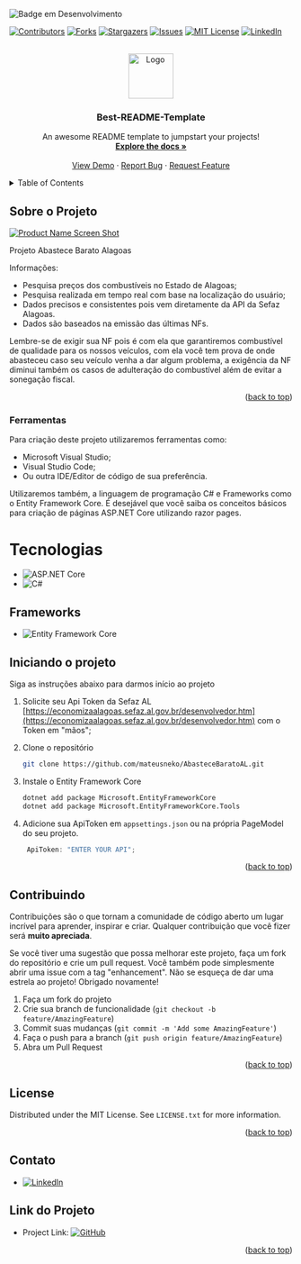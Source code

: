  ![Badge em Desenvolvimento](http://img.shields.io/static/v1?label=STATUS&message=EM%20DESENVOLVIMENTO&color=GREEN&style=for-the-badge)
 <!-- Improved compatibility of back to top link: See: https://github.com/othneildrew/Best-README-Template/pull/73 -->
<a id="readme-top"></a>


[![Contributors][contributors-shield]][contributors-url]
[![Forks][forks-shield]][forks-url]
[![Stargazers][stars-shield]][stars-url]
[![Issues][issues-shield]][issues-url]
[![MIT License][license-shield]][license-url]
[![LinkedIn][linkedin-shield]][linkedin-url]



<!-- PROJECT LOGO -->
<br />
<div align="center">
  <a href="https://github.com/othneildrew/Best-README-Template">
    <img src="images/logo.png" alt="Logo" width="80" height="80">
  </a>

  <h3 align="center">Best-README-Template</h3>

  <p align="center">
    An awesome README template to jumpstart your projects!
    <br />
    <a href="https://github.com/othneildrew/Best-README-Template"><strong>Explore the docs »</strong></a>
    <br />
    <br />
    <a href="https://github.com/othneildrew/Best-README-Template">View Demo</a>
    ·
    <a href="https://github.com/othneildrew/Best-README-Template/issues/new?labels=bug&template=bug-report---.md">Report Bug</a>
    ·
    <a href="https://github.com/othneildrew/Best-README-Template/issues/new?labels=enhancement&template=feature-request---.md">Request Feature</a>
  </p>
</div>



<!-- TABLE OF CONTENTS -->
<details>
  <summary>Table of Contents</summary>
  <ol>
    <li>
      <a href="#sobre-o-projeto">Sobre o Projeto</a>
      <ul>
        <li><a href="#ferramentas">Ferramentas</a></li>
      </ul>
    </li>
    <li>
      <a href="#iniciando-o-projeto">Iniciando o Projeto</a>
      <ul>
        <li><a href="#pre-requisitos">Pré Requisitos</a></li>
        <li><a href="#tecnolocias">Tecnologias</a></li>
      </ul>
    </li>       
    <li><a href="#contribuindo">Contribuições</a></li>
    <li><a href="#license">Licença</a></li>
    <li><a href="#contato">Contato</a></li>
    
  </ol>
</details>



<!-- ABOUT THE PROJECT -->
## Sobre o Projeto

[![Product Name Screen Shot][product-screenshot]](https://example.com)

Projeto Abastece Barato Alagoas

Informações:
* Pesquisa preços dos combustíveis no Estado de Alagoas;
* Pesquisa realizada em tempo real com base na localização do usuário;
* Dados precisos e consistentes pois vem diretamente da API da Sefaz Alagoas.
* Dados são baseados na emissão das últimas NFs.

Lembre-se de exigir sua NF pois é com ela que garantiremos combustível de qualidade para os nossos veículos, com ela você tem prova de onde abasteceu caso seu veículo venha a dar algum problema, a exigência da NF diminui também os casos de adulteração do combustível além de evitar a sonegação fiscal.



<p align="right">(<a href="#readme-top">back to top</a>)</p>



### Ferramentas

Para criação deste projeto utilizaremos ferramentas como:
* Microsoft Visual Studio;
* Visual Studio Code;
* Ou outra IDE/Editor de código de sua preferência.

Utilizaremos também, a linguagem de programação C# e Frameworks como o Entity Framework Core. É desejável que você saiba os conceitos básicos para criação de páginas ASP.NET Core utilizando razor pages.

# Tecnologias

* ![ASP.NET Core](https://img.shields.io/badge/ASP.NET%20Core-5C2D91?style=for-the-badge&logo=dot-net&logoColor=white)
* ![C#](https://img.shields.io/badge/C%23-239120?style=for-the-badge&logo=c-sharp&logoColor=white)




## Frameworks
* ![Entity Framework Core](https://img.shields.io/badge/Entity%20Framework%20Core-512BD4?style=for-the-badge&logo=dot-net&logoColor=white)

## Iniciando o projeto

Siga as instruções abaixo para darmos início ao projeto

1. Solicite seu Api Token da Sefaz AL [https://economizaalagoas.sefaz.al.gov.br/desenvolvedor.htm](https://economizaalagoas.sefaz.al.gov.br/desenvolvedor.htm) com o Token em "mãos";
2. Clone o repositório
   ```sh
   git clone https://github.com/mateusneko/AbasteceBaratoAL.git
   ```
3. Instale o Entity Framework Core
   ```sh
   dotnet add package Microsoft.EntityFrameworkCore
   dotnet add package Microsoft.EntityFrameworkCore.Tools
   ```
   
4. Adicione sua ApiToken em `appsettings.json` ou na própria PageModel do seu projeto.
   ```js
    ApiToken: "ENTER YOUR API";
   ```

<p align="right">(<a href="#readme-top">back to top</a>)</p>






<!-- CONTRIBUTING -->
## Contribuindo

Contribuições são o que tornam a comunidade de código aberto um lugar incrível para aprender, inspirar e criar. Qualquer contribuição que você fizer será **muito apreciada**.

Se você tiver uma sugestão que possa melhorar este projeto, faça um fork do repositório e crie um pull request. Você também pode simplesmente abrir uma issue com a tag "enhancement".
Não se esqueça de dar uma estrela ao projeto! Obrigado novamente!

1. Faça um fork do projeto
2. Crie sua branch de funcionalidade (`git checkout -b feature/AmazingFeature`)
3. Commit suas mudanças (`git commit -m 'Add some AmazingFeature'`)
4. Faça o push para a branch (`git push origin feature/AmazingFeature`)
5. Abra um Pull Request


<p align="right">(<a href="#readme-top">back to top</a>)</p>



<!-- LICENSE -->
## License

Distributed under the MIT License. See `LICENSE.txt` for more information.

<p align="right">(<a href="#readme-top">back to top</a>)</p>



<!-- CONTACT -->
## Contato

* [![LinkedIn](https://img.shields.io/badge/LinkedIn-0077B5?style=for-the-badge&logo=linkedin&logoColor=white)](https://www.linkedin.com/in/mateus-deandrade/)



## Link do Projeto


* Project Link:  [![GitHub](https://img.shields.io/badge/GitHub-100000?style=for-the-badge&logo=github&logoColor=white)](https://github.com/mateusneko/AbasteceBaratoAL/)

<p align="right">(<a href="#readme-top">back to top</a>)</p>





<!-- MARKDOWN LINKS & IMAGES -->
<!-- https://www.markdownguide.org/basic-syntax/#reference-style-links -->
[contributors-shield]: https://img.shields.io/github/contributors/othneildrew/Best-README-Template.svg?style=for-the-badge
[contributors-url]: https://github.com/othneildrew/Best-README-Template/graphs/contributors
[forks-shield]: https://img.shields.io/github/forks/othneildrew/Best-README-Template.svg?style=for-the-badge
[forks-url]: https://github.com/othneildrew/Best-README-Template/network/members
[stars-shield]: https://img.shields.io/github/stars/othneildrew/Best-README-Template.svg?style=for-the-badge
[stars-url]: https://github.com/othneildrew/Best-README-Template/stargazers
[issues-shield]: https://img.shields.io/github/issues/othneildrew/Best-README-Template.svg?style=for-the-badge
[issues-url]: https://github.com/othneildrew/Best-README-Template/issues
[license-shield]: https://img.shields.io/github/license/othneildrew/Best-README-Template.svg?style=for-the-badge
[license-url]: https://github.com/othneildrew/Best-README-Template/blob/master/LICENSE.txt
[linkedin-shield]: https://img.shields.io/badge/-LinkedIn-black.svg?style=for-the-badge&logo=linkedin&colorB=555
[linkedin-url]: https://linkedin.com/in/othneildrew
[product-screenshot]: images/screenshot.png
[Next.js]: https://img.shields.io/badge/next.js-000000?style=for-the-badge&logo=nextdotjs&logoColor=white
[Next-url]: https://nextjs.org/
[React.js]: https://img.shields.io/badge/React-20232A?style=for-the-badge&logo=react&logoColor=61DAFB
[React-url]: https://reactjs.org/
[Vue.js]: https://img.shields.io/badge/Vue.js-35495E?style=for-the-badge&logo=vuedotjs&logoColor=4FC08D
[Vue-url]: https://vuejs.org/
[Angular.io]: https://img.shields.io/badge/Angular-DD0031?style=for-the-badge&logo=angular&logoColor=white
[Angular-url]: https://angular.io/
[Svelte.dev]: https://img.shields.io/badge/Svelte-4A4A55?style=for-the-badge&logo=svelte&logoColor=FF3E00
[Svelte-url]: https://svelte.dev/
[Laravel.com]: https://img.shields.io/badge/Laravel-FF2D20?style=for-the-badge&logo=laravel&logoColor=white
[Laravel-url]: https://laravel.com
[Bootstrap.com]: https://img.shields.io/badge/Bootstrap-563D7C?style=for-the-badge&logo=bootstrap&logoColor=white
[Bootstrap-url]: https://getbootstrap.com
[JQuery.com]: https://img.shields.io/badge/jQuery-0769AD?style=for-the-badge&logo=jquery&logoColor=white
[JQuery-url]: https://jquery.com 
